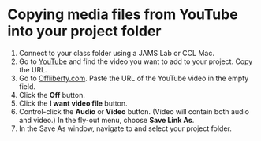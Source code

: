 # Copying media files from YouTube into your project folder

1. Connect to your class folder using a JAMS Lab or CCL Mac.
2. Go to [YouTube](https://www.youtube.com/) and find the video you want to add to your project. Copy the URL.
3. Go to [Offliberty.com](http://offliberty.com/). Paste the URL of the YouTube video in the empty field. 
4. Click the **Off** button. 
5. Click the **I want video file** button.
6. Control-click the **Audio** or **Video** button. \(Video will contain both audio and video.\) In the fly-out menu, choose **Save Link As**. 
7. In the Save As window, navigate to and select your project folder.



